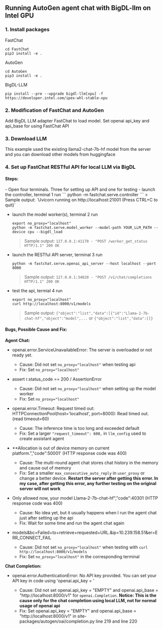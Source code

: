 ## Running AutoGen agent chat with BigDL-llm on Intel GPU
### 1. Install packages

FastChat
```
cd FastChat
pip3 install -e .
```

AutoGen
```
cd AutoGen
pip3 install -e .
```

BigDL-LLM
```
pip install --pre --upgrade bigdl-llm[xpu] -f https://developer.intel.com/ipex-whl-stable-xpu
```

### 2. Modification of FastChat and AutoGen

Add BigDL LLM adapter FastChat to load model. Set openai api_key and api_base for using FastChat API

### 3. Download LLM

This example used the existing llama2-chat-7b-hf model from the server and you can download other models from huggingface

### 4. Set up FastChat RESTful API for local LLM via BigDL

<h4>Steps:</h4>
- Open four terminals. Three for setting up API and one for testing
  - launch the controller, terminal 1 run
      ```
      python -m fastchat.serve.controller
      ```
      > Sample output: `Uvicorn running on http://localhost:21001 (Press CTRL+C to quit)`

  - launch the model worker(s), terminal 2 run 
      ```
      export no_proxy="localhost"
      python -m fastchat.serve.model_worker --model-path YOUR_LLM_PATH --device cpu --bigdl_load
      ```
      > Sample output: `127.0.0.1:41170 - "POST /worker_get_status HTTP/1.1" 200 OK`
  - launch the RESTful API server, terminal 3 run 
      ```
      python -m fastchat.serve.openai_api_server --host localhost --port 8000
      ```
      > Sample output: `127.0.0.1:34020 - "POST /v1/chat/completions HTTP/1.1" 200 OK`

  - test the api, termial 4 run 
    ```
    export no_proxy="localhost"
    curl http://localhost:8000/v1/models
    ```
    > Sample output: `{"object":"list","data":[{"id":"Llama-2-7b-chat-hf","object":"model",...` or `{"object":"list","data":[]}`



<h4>Bugs, Possible Cause and Fix:</h4>

**Agent Chat:**
- openai.error.ServiceUnavailableError: The server is overloaded or not ready yet.
  - Cause: Did not set `no_proxy="localhost"` when testing api
  - Fix: Set `no_proxy="localhost"`

- assert r.status_code == 200 / AssertionError
  - Cause: Did not set `no_proxy="localhost"` when setting up the model worker
  - Fix: Set `no_proxy="localhost"`

- openai.error.Timeout: Request timed out: HTTPConnectionPool(host='localhost', port=8000): Read timed out. (read timeout=60)
  - Cause: The inference time is too long and exceeded default
  - Fix: Set a larger `"request_timeout": 600,` in `llm_config` used to create assistant agent

- **Allocation is out of device memory on current platform.","code":50001' (HTTP response code was 400)
  - Cause: The multi-round agent chat stores chat history in the memory and cause out of memory
  - Fix: Set a smaller `max_consecutive_auto_reply` in `user_proxy` or change a better device. **Restart the server after getting this error. In my case, after getting this error, any further testing on the original server will not work**

- Only  allowed now, your model Llama-2-7b-chat-hf","code":40301 (HTTP response code was 400)
  - Cause: No idea yet, but it usually happens when I run the agent chat just after setting up the api
  - Fix: Wait for some time and run the agent chat again

- models&bc=Failed+to+retrieve+requested+URL.&ip=10.239.158.51&er=ERR_CONNECT_FAIL
  - Cause: Did not set `no_proxy="localhost"` when testing with `curl http://localhost:8000/v1/models`
  - Fix: Set `no_proxy="localhost"` in the corresponding terminal

**Chat Completion:**
- openai.error.AuthenticationError: No API key provided. You can set your API key in code using 'openai.api_key = <API-KEY>'
  - Cause: Did not set openai.api_key = "EMPTY" and openai.api_base = "http://localhost:8000/v1" for `openai.Completion`. **Notice: This is the cause only for the chat completion using local LLM, not for normal usage of openai api**
  - Fix: Set openai.api_key = "EMPTY" and openai.api_base = "http://localhost:8000/v1" in site-packages/autogen/oai/completion.py line 219 and line 220
